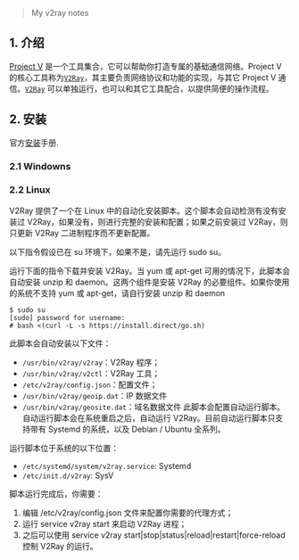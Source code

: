 > My v2ray notes

## 1. 介绍
[Project V](https://www.v2ray.com/) 是一个工具集合，它可以帮助你打造专属的基础通信网络。Project V 的核心工具称为[`V2Ray`](https://github.com/v2ray/v2ray-core)，其主要负责网络协议和功能的实现，与其它 Project V 通信。[`V2Ray`](https://github.com/v2ray/v2ray-core) 可以单独运行，也可以和其它工具配合，以提供简便的操作流程。

## 2. 安装
官方[安装](https://www.v2ray.com/chapter_00/install.html)手册.

### 2.1 Windowns
### 2.2 Linux
V2Ray 提供了一个在 Linux 中的自动化安装脚本。这个脚本会自动检测有没有安装过 V2Ray，如果没有，则进行完整的安装和配置；如果之前安装过 V2Ray，则只更新 V2Ray 二进制程序而不更新配置。

以下指令假设已在 su 环境下，如果不是，请先运行 sudo su。

运行下面的指令下载并安装 V2Ray。当 yum 或 apt-get 可用的情况下，此脚本会自动安装 unzip 和 daemon。这两个组件是安装 V2Ray 的必要组件。如果你使用的系统不支持 yum 或 apt-get，请自行安装 unzip 和 daemon
```
$ sudo su
[sudo] password for username:
# bash <(curl -L -s https://install.direct/go.sh)
```
此脚本会自动安装以下文件：

-   `/usr/bin/v2ray/v2ray`：V2Ray 程序；
-   `/usr/bin/v2ray/v2ctl`：V2Ray 工具；
-   `/etc/v2ray/config.json`：配置文件；
-   `/usr/bin/v2ray/geoip.dat`：IP 数据文件
-   `/usr/bin/v2ray/geosite.dat`：域名数据文件
此脚本会配置自动运行脚本。自动运行脚本会在系统重启之后，自动运行 V2Ray。目前自动运行脚本只支持带有 Systemd 的系统，以及 Debian / Ubuntu 全系列。

运行脚本位于系统的以下位置：

-   `/etc/systemd/system/v2ray.service`: Systemd
-   `/etc/init.d/v2ray`: SysV

脚本运行完成后，你需要：

1.  编辑 /etc/v2ray/config.json 文件来配置你需要的代理方式；
2.  运行 service v2ray start 来启动 V2Ray 进程；
3.  之后可以使用 service v2ray start|stop|status|reload|restart|force-reload 控制 V2Ray 的运行。
<!--stackedit_data:
eyJwcm9wZXJ0aWVzIjoiZXh0ZW5zaW9uczpcbiAgcHJlc2V0Oi
BnZm1cbiIsImhpc3RvcnkiOlsxMTU0MzQ3ODEyLDMzNTIxMzky
MywtNzUyMjczMjQwLDE5MDU2NzAwMV19
-->